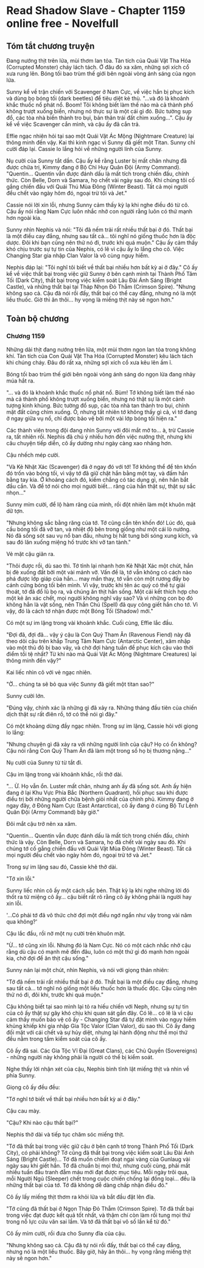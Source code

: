 # Read Shadow Slave - Chapter 1159 online free - Novelfull

## Tóm tắt chương truyện

Đang nướng thịt trên lửa, mùi thơm lan tỏa. Tàn tích của Quái Vật Tha Hóa (Corrupted Monster) cháy lách tách. Ở đâu đó xa xăm, những sợi xích cổ xưa rung lên. Bóng tối bao trùm thế giới bên ngoài vòng ánh sáng của ngọn lửa.

Sunny kể về trận chiến với Scavenger ở Nam Cực, về việc hắn bị phục kích và dùng bọ bóng tối (dark beetles) để tiêu diệt kẻ thù. "…và đó là khoảnh khắc thuốc nổ phát nổ. Boom! Tôi không biết làm thế nào mà cả thành phố không trượt xuống biển, nhưng nó thực sự là một cái gì đó. Bức tường sụp đổ, các tòa nhà biến thành tro bụi, bản thân trái đất chìm xuống…". Cậu ấy kể về việc Scavenger cắn mình, và cậu ấy đã cắn trả.

Effie ngạc nhiên hỏi tại sao một Quái Vật Ác Mộng (Nightmare Creature) lại thông minh đến vậy. Kai thì kinh ngạc vì Sunny đã giết một Titan. Sunny chỉ cười đáp lại. Cassie lo lắng hỏi về những người lính của Sunny.

Nụ cười của Sunny tắt dần. Cậu ấy kể rằng Luster bị mất chân nhưng đã được chữa trị, Kimmy đang ở Bộ Chỉ Huy Quân Đội (Army Command). "Quentin… Quentin vẫn được đánh dấu là mất tích trong chiến đấu, chính thức. Còn Belle, Dorn và Samara, họ chết vài ngày sau đó. Khi chúng tôi cố gắng chiến đấu với Quái Thú Mùa Đông (Winter Beast). Tất cả mọi người đều chết vào ngày hôm đó, ngoại trừ tôi và Jet."

Cassie nói lời xin lỗi, nhưng Sunny cảm thấy kỳ lạ khi nghe điều đó từ cô. Cậu ấy nói rằng Nam Cực luôn nhắc nhở con người rằng luôn có thứ mạnh hơn ngoài kia.

Sunny nhìn Nephis và nói: "Tôi đã nếm trải rất nhiều thất bại ở đó. Thất bại là một điều cay đắng, nhưng sau tất cả… tôi nghĩ nó giống thuốc hơn là độc dược. Đôi khi bạn cũng nên thử nó đi, trước khi quá muộn." Cậu ấy cảm thấy khó chịu trước sự tự tin của Nephis, có lẽ vì cậu ấy lo lắng cho cô. Việc Changing Star gia nhập Clan Valor là vô cùng nguy hiểm.

Nephis đáp lại: "Tôi nghĩ tôi biết về thất bại nhiều hơn bất kỳ ai ở đây." Cô ấy kể về việc thất bại trong việc giữ Sunny ở bên cạnh mình tại Thành Phố Tăm Tối (Dark City), thất bại trong việc kiểm soát Lâu Đài Ánh Sáng (Bright Castle), và những thất bại tại Tháp Nhọn Đỏ Thẫm (Crimson Spire). "Nhưng không sao cả. Cậu đã nói rồi đấy, thất bại có thể cay đắng, nhưng nó là một liều thuốc. Giờ thì ăn thôi… hy vọng là miếng thịt này sẽ ngon hơn."

## Toàn bộ chương

### Chương 1159

Những dải thịt đang nướng trên lửa, một mùi thơm ngon lan tỏa trong không khí. Tàn tích của Con Quái Vật Tha Hóa (Corrupted Monster) kêu lách tách khi chúng cháy. Đâu đó rất xa, những sợi xích cổ xưa kêu lên ầm ĩ.

Bóng tối bao trùm thế giới bên ngoài vòng ánh sáng do ngọn lửa đang nhảy múa hắt ra.

"... và đó là khoảnh khắc thuốc nổ phát nổ. Bùm! Tớ không biết làm thế nào mà cả thành phố không trượt xuống biển, nhưng nó thật sự là một cảnh tượng kinh khủng. Bức tường đổ sụp, các tòa nhà tan thành tro bụi, chính mặt đất cũng chìm xuống. Ồ, nhưng tất nhiên tớ không thấy gì cả, vì tớ đang ở ngay giữa vụ nổ, chỉ được bảo vệ bởi một vài lớp bóng tối hiện ra."

Các thành viên trong đội đang nhìn Sunny với đôi mắt mở to... à, trừ Cassie ra, tất nhiên rồi. Nephis đã chú ý nhiều hơn đến việc nướng thịt, nhưng khi câu chuyện tiếp diễn, cô ấy dường như ngày càng xao nhãng hơn.

Cậu nhếch mép cười.

"Và Kẻ Nhặt Xác (Scavenger) đã ở ngay đó với tớ! Tớ không thể để tên khốn đó trốn vào bóng tối, vì vậy tớ đã giữ chặt hắn bằng một tay, và đấm hắn bằng tay kia. Ở khoảng cách đó, kiếm chẳng có tác dụng gì, nên hắn bắt đầu cắn. Và để tớ nói cho mọi người biết... răng của hắn thật sự, thật sự sắc nhọn..."

Sunny mỉm cười, để lộ hàm răng của mình, rồi đột nhiên làm một khuôn mặt dữ tợn.

"Nhưng không sắc bằng răng của tớ. Tớ cũng cắn tên khốn đó! Lúc đó, quả cầu bóng tối đã vỡ tan, và nhiệt độ bên trong giống như một cái lò nướng. Nó đã sống sót sau vụ nổ ban đầu, nhưng bị hất tung bởi sóng xung kích, và sau đó lăn xuống miệng hố trước khi vỡ tan tành."

Vẻ mặt cậu giãn ra.

"Thôi được rồi, dù sao thì. Tớ tỉnh lại nhanh hơn Kẻ Nhặt Xác một chút, hắn bị đè xuống đất bởi một vài mảnh vỡ. Vấn đề là, tớ vẫn không có cách nào phá được lớp giáp của hắn... may mắn thay, tớ vẫn còn một rương đầy bọ cánh cứng bóng tối bên mình. Vì vậy, trước khi tên ác quỷ có thể tự giải thoát, tớ đã đổ lũ bọ ra, và chúng ăn thịt hắn sống. Một cái kết thích hợp cho một kẻ ăn xác chết, mọi người không nghĩ vậy sao? Và vì những con bọ đó không hẳn là vật sống, nên Thần Chú (Spell) đã quy công giết hắn cho tớ. Vì vậy, đó là cách tớ nhận được một Bóng Tối (Shadow) mới."

Có một sự im lặng trong vài khoảnh khắc. Cuối cùng, Effie lắc đầu.

"Đợi đã, đợi đã... vậy ý cậu là Con Quỷ Tham Ăn (Ravenous Fiend) này đã theo dõi cậu trên khắp Trung Tâm Nam Cực (Antarctic Center), xâm nhập vào một thủ đô bị bao vây, và chờ đợi hàng tuần để phục kích cậu vào thời điểm tồi tệ nhất? Từ khi nào mà Quái Vật Ác Mộng (Nightmare Creatures) lại thông minh đến vậy?"

Kai liếc nhìn cô với vẻ ngạc nhiên.

"Ờ... chúng ta sẽ bỏ qua việc Sunny đã giết một titan sao?"

Sunny cười lớn.

"Đúng vậy, chính xác là những gì đã xảy ra. Những tháng đầu tiên của chiến dịch thật sự rất điên rồ, tớ có thể nói gì đây."

Có một khoảng dừng đầy ngạc nhiên. Trong sự im lặng, Cassie hỏi với giọng lo lắng:

"Nhưng chuyện gì đã xảy ra với những người lính của cậu? Họ có ổn không? Cậu nói rằng Con Quỷ Tham Ăn đã làm một trong số họ bị thương nặng..."

Nụ cười của Sunny từ từ tắt đi.

Cậu im lặng trong vài khoảnh khắc, rồi thở dài.

"... Ừ. Họ vẫn ổn. Luster mất chân, nhưng anh ấy đã sống sót. Anh ấy hiện đang ở lại Khu Vực Phía Bắc (Northern Quadrant), hồi phục sau khi được điều trị bởi những người chữa bệnh giỏi nhất của chính phủ. Kimmy đang ở ngay đây, ở Đông Nam Cực (East Antarctica), cô ấy đang ở cùng Bộ Tư Lệnh Quân Đội (Army Command) bây giờ."

Đôi mắt cậu trở nên xa xăm.

"Quentin... Quentin vẫn được đánh dấu là mất tích trong chiến đấu, chính thức là vậy. Còn Belle, Dorn và Samara, họ đã chết vài ngày sau đó. Khi chúng tớ cố gắng chiến đấu với Quái Vật Mùa Đông (Winter Beast). Tất cả mọi người đều chết vào ngày hôm đó, ngoại trừ tớ và Jet."

Trong sự im lặng sau đó, Cassie khẽ thở dài.

"Tớ xin lỗi."

Sunny liếc nhìn cô ấy một cách sắc bén. Thật kỳ lạ khi nghe những lời đó thốt ra từ miệng cô ấy... cậu biết rất rõ rằng cô ấy không phải là người hay xin lỗi.

'...Có phải tớ đã vô thức chờ đợi một điều ngớ ngẩn như vậy trong vài năm qua không?'

Cậu lắc đầu, rồi nở một nụ cười trên khuôn mặt.

"Ừ... tớ cũng xin lỗi. Nhưng đó là Nam Cực. Nó có một cách nhắc nhở cậu rằng dù cậu có mạnh mẽ đến đâu, luôn có một thứ gì đó mạnh hơn ngoài kia, chờ đợi để ăn thịt cậu sống."

Sunny nán lại một chút, nhìn Nephis, và nói với giọng thản nhiên:

"Tớ đã nếm trải rất nhiều thất bại ở đó. Thất bại là một điều cay đắng, nhưng sau tất cả... tớ nghĩ nó giống một liều thuốc hơn là thuốc độc. Cậu cũng nên thử nó đi, đôi khi, trước khi quá muộn."

Cậu không biết tại sao mình lại tỏ ra hiếu chiến với Neph, nhưng sự tự tin của cô ấy thật sự gây khó chịu khi quan sát gần đây. Có lẽ... có lẽ là vì cậu cảm thấy muốn bảo vệ cô ấy - Changing Star đã tự đặt mình vào nguy hiểm khủng khiếp khi gia nhập Gia Tộc Valor (Clan Valor), dù sao thì. Cô ấy đang đối mặt với cái chết và sự hủy diệt, nhưng lại hành động như thể mọi thứ đều nằm trong tầm kiểm soát của cô ấy.

Cô ấy đã sai. Các Gia Tộc Vĩ Đại (Great Clans), các Chủ Quyền (Sovereigns) - những người này không phải là người có thể bị kiểm soát.

Nghe thấy lời nhận xét của cậu, Nephis bình tĩnh lật miếng thịt và nhìn về phía Sunny.

Giọng cô ấy đều đều:

"Tớ nghĩ tớ biết về thất bại nhiều hơn bất kỳ ai ở đây."

Cậu cau mày.

"Cậu? Khi nào cậu thất bại?"

Nephis thở dài và tiếp tục chăm sóc miếng thịt.

"Tớ đã thất bại trong việc giữ cậu ở bên cạnh tớ trong Thành Phố Tối (Dark City), có phải không? Tớ cũng đã thất bại trong việc kiểm soát Lâu Đài Ánh Sáng (Bright Castle)... Tớ đã muốn chiếm đoạt ngai vàng của Gunlaug vài ngày sau khi giết hắn. Tớ đã chuẩn bị mọi thứ, nhưng cuối cùng, phải mất nhiều tuần đấu tranh đẫm máu mới đạt được mục tiêu. Mỗi ngày trôi qua, mỗi Người Ngủ (Sleeper) chết trong cuộc chiến chống lại đồng loại... đều là những thất bại của tớ. Tớ đã không dễ dàng chấp nhận điều đó."

Cô ấy lấy miếng thịt thơm ra khỏi lửa và bắt đầu đặt lên đĩa.

"Tớ cũng đã thất bại ở Ngọn Tháp Đỏ Thẫm (Crimson Spire). Tớ đã thất bại trong việc đạt được kết quả tốt nhất, và thậm chí còn làm rối tung mọi thứ trong nỗ lực cứu vãn sai lầm. Và tớ đã thất bại vô số lần kể từ đó."

Cô ấy mỉm cười, rồi đưa cho Sunny đĩa của cậu.

"Nhưng không sao cả. Cậu đã tự nói rồi đấy, thất bại có thể cay đắng, nhưng nó là một liều thuốc. Bây giờ, hãy ăn thôi... hy vọng rằng miếng thịt này sẽ ngon hơn."